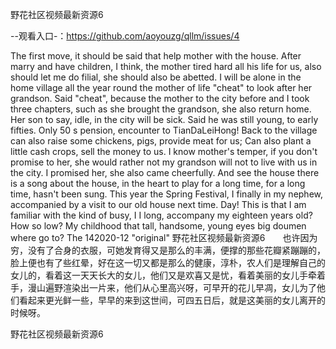 野花社区视频最新资源6

--观看入口-：https://github.com/aoyouzg/qllm/issues/4

The first move, it should be said that help mother with the house.
After marry and have children, I think, the mother tired hard all his life for us, also should let me do filial, she should also be abetted.
I will be alone in the home village all the year round the mother of life "cheat" to look after her grandson.
Said "cheat", because the mother to the city before and I took three chapters, such as she brought the grandson, she also return home.
Her son to say, idle, in the city will be sick.
Said he was still young, to early fifties.
Only 50 s pension, encounter to TianDaLeiHong!
Back to the village can also raise some chickens, pigs, provide meat for us;
Can also plant a little cash crops, sell the money to us.
I know mother's temper, if you don't promise to her, she would rather not my grandson will not to live with us in the city.
I promised her, she also came cheerfully.
And see the house there is a song about the house, in the heart to play for a long time, for a long time, hasn't been sung.
This year the Spring Festival, I finally in my nephew, accompanied by a visit to our old house next time.
Day!
This is that I am familiar with the kind of busy, I I long, accompany my eighteen years old?
How so low?
My childhood that tall, handsome, young eyes big doumen where go to?
The 142020-12 "original"
野花社区视频最新资源6　　也许因为穷，没有了合身的衣服，可她发育得又是那么的丰满，便撑的那些花瓣紧蹦蹦的，脸上便也有了些红晕，好在这一切又都是那么的健康，淳朴，农人们是理解自己的女儿的，看着这一天天长大的女儿，他们又是欢喜又是忧，看着美丽的女儿手牵着手，漫山遍野渲染出一片来，他们从心里高兴呀，可早开的花儿早凋，女儿为了他们看起来更光鲜一些，早早的来到这世间，可四五日后，就是这美丽的女儿离开的时候呀。

野花社区视频最新资源6
